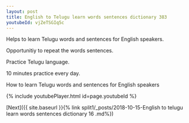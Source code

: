 ```yaml
---
layout: post
title: English to Telugu learn words sentences dictionary 383 
youtubeId: vjZeTSGIq5c
---
```

 
 
Helps to learn Telugu words and sentences for English speakers.

Opportunitiy to repeat the words sentences. 

Practice Telugu language. 
 
10 minutes practice every day. 
 
How to learn Telugu words and sentences for English speakers 
 
{% include youtubePlayer.html id=page.youtubeId %}
 
 
[Next]({{ site.baseurl }}{% link  split1/_posts/2018-10-15-English to telugu learn words sentences dictionary 16 .md%})
 
